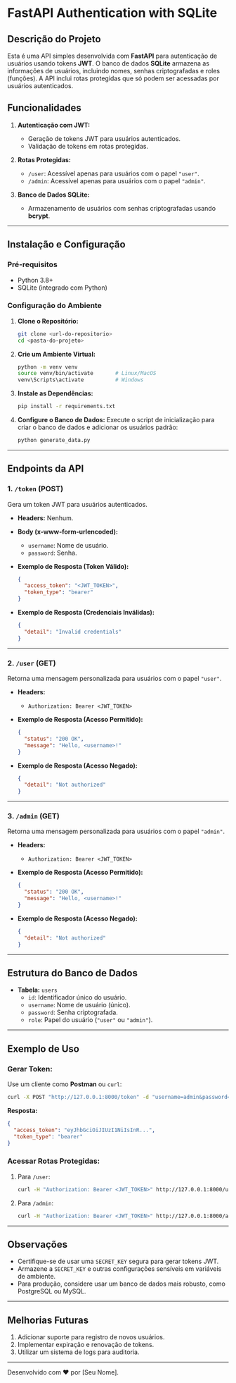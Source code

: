 
# FastAPI Authentication with SQLite

## Descrição do Projeto

Esta é uma API simples desenvolvida com **FastAPI** para autenticação de usuários usando tokens **JWT**. O banco de dados **SQLite** armazena as informações de usuários, incluindo nomes, senhas criptografadas e roles (funções). A API inclui rotas protegidas que só podem ser acessadas por usuários autenticados.

## Funcionalidades

1. **Autenticação com JWT:**
   - Geração de tokens JWT para usuários autenticados.
   - Validação de tokens em rotas protegidas.

2. **Rotas Protegidas:**
   - `/user`: Acessível apenas para usuários com o papel `"user"`.
   - `/admin`: Acessível apenas para usuários com o papel `"admin"`.

3. **Banco de Dados SQLite:**
   - Armazenamento de usuários com senhas criptografadas usando **bcrypt**.

---

## Instalação e Configuração

### Pré-requisitos

- Python 3.8+
- SQLite (integrado com Python)

### Configuração do Ambiente

1. **Clone o Repositório:**
   ```bash
   git clone <url-do-repositorio>
   cd <pasta-do-projeto>
   ```

2. **Crie um Ambiente Virtual:**
   ```bash
   python -m venv venv
   source venv/bin/activate       # Linux/MacOS
   venv\Scripts\activate          # Windows
   ```

3. **Instale as Dependências:**
   ```bash
   pip install -r requirements.txt
   ```

4. **Configure o Banco de Dados:**
   Execute o script de inicialização para criar o banco de dados e adicionar os usuários padrão:
   ```bash
   python generate_data.py
   ```

---

## Endpoints da API

### **1. `/token` (POST)**
Gera um token JWT para usuários autenticados.

- **Headers:** Nenhum.
- **Body (x-www-form-urlencoded):**
  - `username`: Nome de usuário.
  - `password`: Senha.

- **Exemplo de Resposta (Token Válido):**
  ```json
  {
    "access_token": "<JWT_TOKEN>",
    "token_type": "bearer"
  }
  ```

- **Exemplo de Resposta (Credenciais Inválidas):**
  ```json
  {
    "detail": "Invalid credentials"
  }
  ```

---

### **2. `/user` (GET)**
Retorna uma mensagem personalizada para usuários com o papel `"user"`.

- **Headers:**
  - `Authorization: Bearer <JWT_TOKEN>`

- **Exemplo de Resposta (Acesso Permitido):**
  ```json
  {
    "status": "200 OK",
    "message": "Hello, <username>!"
  }
  ```

- **Exemplo de Resposta (Acesso Negado):**
  ```json
  {
    "detail": "Not authorized"
  }
  ```

---

### **3. `/admin` (GET)**
Retorna uma mensagem personalizada para usuários com o papel `"admin"`.

- **Headers:**
  - `Authorization: Bearer <JWT_TOKEN>`

- **Exemplo de Resposta (Acesso Permitido):**
  ```json
  {
    "status": "200 OK",
    "message": "Hello, <username>!"
  }
  ```

- **Exemplo de Resposta (Acesso Negado):**
  ```json
  {
    "detail": "Not authorized"
  }
  ```

---

## Estrutura do Banco de Dados

- **Tabela:** `users`
  - `id`: Identificador único do usuário.
  - `username`: Nome de usuário (único).
  - `password`: Senha criptografada.
  - `role`: Papel do usuário (`"user"` ou `"admin"`).

---

## Exemplo de Uso

### Gerar Token:
Use um cliente como **Postman** ou `curl`:

```bash
curl -X POST "http://127.0.0.1:8000/token" -d "username=admin&password=JKSipm0YH"
```

**Resposta:**
```json
{
  "access_token": "eyJhbGciOiJIUzI1NiIsInR...",
  "token_type": "bearer"
}
```

### Acessar Rotas Protegidas:

1. Para `/user`:
   ```bash
   curl -H "Authorization: Bearer <JWT_TOKEN>" http://127.0.0.1:8000/user
   ```

2. Para `/admin`:
   ```bash
   curl -H "Authorization: Bearer <JWT_TOKEN>" http://127.0.0.1:8000/admin
   ```

---

## Observações

- Certifique-se de usar uma `SECRET_KEY` segura para gerar tokens JWT.
- Armazene a `SECRET_KEY` e outras configurações sensíveis em variáveis de ambiente.
- Para produção, considere usar um banco de dados mais robusto, como PostgreSQL ou MySQL.

---

## Melhorias Futuras

1. Adicionar suporte para registro de novos usuários.
2. Implementar expiração e renovação de tokens.
3. Utilizar um sistema de logs para auditoria.

---

Desenvolvido com ❤️ por [Seu Nome].
